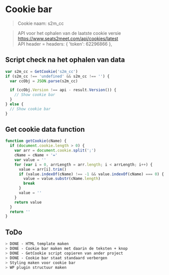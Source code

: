 # Cookie bar

> Cookie naam: s2m_cc

> API voor het ophalen van de laatste cookie versie
> https://www.seats2meet.com/api/cookies/latest \
> API header = headers: { 'token': 62296866 },

## Script check na het ophalen van data

```javascript
var s2m_cc = GetCookie('s2m_cc')
if (s2m_cc !== 'undefined' && s2m_cc !== '') {
  var ccObj = JSON.parse(s2m_cc)

  if (ccObj.Version !== api - result.Version()) {
    // Show cookie bar
  }
} else {
  // Show cookie bar
}
```

## Get cookie data function

```javascript
function getCookie(cName) {
  if (document.cookie.length > 0) {
    var arr = document.cookie.split(';')
    cName = cName + '='
    var value = ''
    for (var i = 0, arrLength = arr.length; i < arrLength; i++) {
      value = arr[i].trim()
      if (value.indexOf(cName) !== -1 && value.indexOf(cName) === 0) {
        value = value.substr(cName.length)
        break
      }
      value = ''
    }
    return value
  }
  return ''
}
```

## ToDo

```bash
> DONE - HTML template maken
> DONE - Cookie bar maken met daarin de teksten + knop
> DONE - GetCookie script copieren van ander project
> DONE - Cookie bar staat standaard verbergen
> Styling maken voor cookie bar
> WP plugin structuur maken
```
